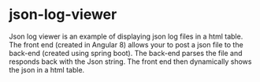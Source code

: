 # json-log-viewer
Json log viewer is an example of displaying json log files in a html table. The front end (created in Angular 8) allows your to post a json file to the back-end (created using spring boot). The back-end parses the file and responds back with the Json string. The front end then dynamically shows the json in a html table.
